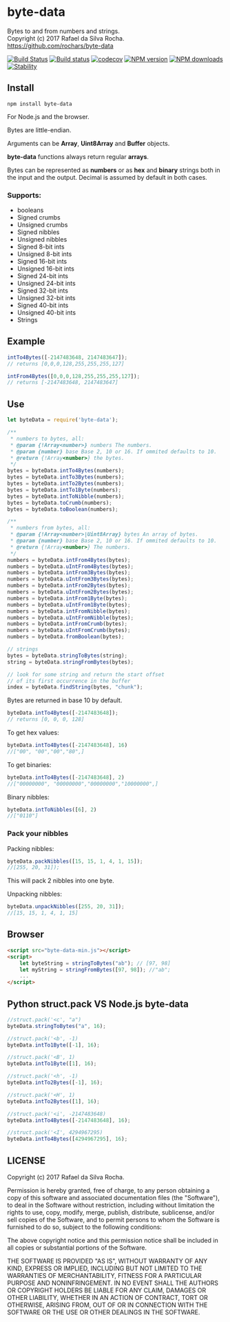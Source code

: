 # byte-data
Bytes to and from numbers and strings.  
Copyright (c) 2017 Rafael da Silva Rocha.  
https://github.com/rochars/byte-data

[![Build Status](https://travis-ci.org/rochars/byte-data.svg?branch=master)](https://travis-ci.org/rochars/byte-data) [![Build status](https://ci.appveyor.com/api/projects/status/g2ellp44s7a0kvid?svg=true)](https://ci.appveyor.com/project/rochars/byte-data) [![codecov](https://codecov.io/gh/rochars/byte-data/branch/master/graph/badge.svg)](https://codecov.io/gh/rochars/byte-data) [![NPM version](https://img.shields.io/npm/v/byte-data.svg?style=flat)](https://www.npmjs.com/package/byte-data) [![NPM downloads](https://img.shields.io/npm/dm/byte-data.svg?style=flat)](https://www.npmjs.com/package/byte-data) [![Stability](https://img.shields.io/badge/stability-experimental-red.svg)](https://www.npmjs.com/package/byte-data) 


## Install
```
npm install byte-data
```

For Node.js and the browser.

Bytes are little-endian.

Arguments can be **Array**, **Uint8Array** and **Buffer** objects.

**byte-data** functions always return regular **arrays**.

Bytes can be represented as **numbers** or as **hex** and **binary** strings both in the input and the output. Decimal is assumed by default in both cases.

### Supports:
- booleans
- Signed crumbs
- Unsigned crumbs
- Signed nibbles
- Unsigned nibbles
- Signed 8-bit ints
- Unsigned 8-bit ints
- Signed 16-bit ints
- Unsigned 16-bit ints
- Signed 24-bit ints
- Unsigned 24-bit ints
- Signed 32-bit ints
- Unsigned 32-bit ints
- Signed 40-bit ints
- Unsigned 40-bit ints
- Strings

## Example
```javascript
intTo4Bytes([-2147483648, 2147483647]);
// returns [0,0,0,128,255,255,255,127]

intFrom4Bytes([0,0,0,128,255,255,255,127]);
// returns [-2147483648, 2147483647]
```

## Use
```javascript
let byteData = require('byte-data');

/**
 * numbers to bytes, all:
 * @param {!Array<number>} numbers The numbers.
 * @param {number} base Base 2, 10 or 16. If ommited defaults to 10.
 * @return {!Array<number>} the bytes.
 */
bytes = byteData.intTo4Bytes(numbers);
bytes = byteData.intTo3Bytes(numbers);
bytes = byteData.intTo2Bytes(numbers);
bytes = byteData.intTo1Byte(numbers);
bytes = byteData.intToNibble(numbers);
bytes = byteData.toCrumb(numbers);
bytes = byteData.toBoolean(numbers);

/**
 * numbers from bytes, all:
 * @param {!Array<number>|Uint8Array} bytes An array of bytes.
 * @param {number} base Base 2, 10 or 16. If ommited defaults to 10.
 * @return {!Array<number>} The numbers.
 */
numbers = byteData.intFrom4Bytes(bytes);
numbers = byteData.uIntFrom4Bytes(bytes);
numbers = byteData.intFrom3Bytes(bytes);
numbers = byteData.uIntFrom3Bytes(bytes);
numbers = byteData.intFrom2Bytes(bytes);
numbers = byteData.uIntFrom2Bytes(bytes);
numbers = byteData.intFrom1Byte(bytes);
numbers = byteData.uIntFrom1Byte(bytes);
numbers = byteData.intFromNibble(bytes);
numbers = byteData.uIntFromNibble(bytes);
numbers = byteData.intFromCrumb(bytes);
numbers = byteData.uIntFromCrumb(bytes);
numbers = byteData.fromBoolean(bytes);

// strings
bytes = byteData.stringToBytes(string);
string = byteData.stringFromBytes(bytes);

// look for some string and return the start offset
// of its first occurrence in the buffer 
index = byteData.findString(bytes, "chunk");
```

Bytes are returned in base 10 by default.
```javascript
byteData.intTo4Bytes([-2147483648]);
// returns [0, 0, 0, 128]
```

To get hex values:
```javascript
byteData.intTo4Bytes([-2147483648], 16)
//["00", "00","00","80",]
```

To get binaries:
```javascript
byteData.intTo4Bytes([-2147483648], 2)
//["00000000", "00000000","00000000","10000000",]
```

Binary nibbles:
```javascript
byteData.intToNibbles([6], 2)
//["0110"]
```

### Pack your nibbles

Packing nibbles:
```javascript
byteData.packNibbles([15, 15, 1, 4, 1, 15]);
//[255, 20, 31]);
```
This will pack 2 nibbles into one byte.

Unpacking nibbles:
```javascript
byteData.unpackNibbles([255, 20, 31]);
//[15, 15, 1, 4, 1, 15]
```

## Browser
```html
<script src="byte-data-min.js"></script>
<script>
    let byteString = stringToBytes("ab"); // [97, 98]
    let myString = stringFromBytes([97, 98]); //"ab";
    ...
</script>
```

## Python struct.pack VS Node.js byte-data
```javascript
//struct.pack('<c', "a")
byteData.stringToBytes("a", 16);

//struct.pack('<b', -1)
byteData.intTo1Byte([-1], 16);

//struct.pack('<B', 1)
byteData.intTo1Byte([1], 16);

//struct.pack('<h', -1)
byteData.intTo2Bytes([-1], 16);

//struct.pack('<H', 1)
byteData.intTo2Bytes([1], 16);

//struct.pack('<i', -2147483648)
byteData.intTo4Bytes([-2147483648], 16);

//struct.pack('<I', 4294967295)
byteData.intTo4Bytes([4294967295], 16);
```

## LICENSE
Copyright (c) 2017 Rafael da Silva Rocha.

Permission is hereby granted, free of charge, to any person obtaining
a copy of this software and associated documentation files (the
"Software"), to deal in the Software without restriction, including
without limitation the rights to use, copy, modify, merge, publish,
distribute, sublicense, and/or sell copies of the Software, and to
permit persons to whom the Software is furnished to do so, subject to
the following conditions:

The above copyright notice and this permission notice shall be
included in all copies or substantial portions of the Software.

THE SOFTWARE IS PROVIDED "AS IS", WITHOUT WARRANTY OF ANY KIND,
EXPRESS OR IMPLIED, INCLUDING BUT NOT LIMITED TO THE WARRANTIES OF
MERCHANTABILITY, FITNESS FOR A PARTICULAR PURPOSE AND
NONINFRINGEMENT. IN NO EVENT SHALL THE AUTHORS OR COPYRIGHT HOLDERS BE
LIABLE FOR ANY CLAIM, DAMAGES OR OTHER LIABILITY, WHETHER IN AN ACTION
OF CONTRACT, TORT OR OTHERWISE, ARISING FROM, OUT OF OR IN CONNECTION
WITH THE SOFTWARE OR THE USE OR OTHER DEALINGS IN THE SOFTWARE.

